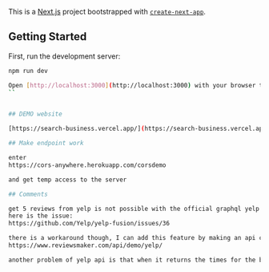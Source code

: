 
This is a [Next.js](https://nextjs.org/) project bootstrapped with [`create-next-app`](https://github.com/vercel/next.js/tree/canary/packages/create-next-app).

## Getting Started

First, run the development server:
```bash
npm run dev

Open [http://localhost:3000](http://localhost:3000) with your browser to see the result.
``


## DEMO website

[https://search-business.vercel.app/](https://search-business.vercel.app/)

## Make endpoint work

enter
https://cors-anywhere.herokuapp.com/corsdemo

and get temp access to the server

## Comments

get 5 reviews from yelp is not possible with the official graphql yelp api
here is the issue:
https://github.com/Yelp/yelp-fusion/issues/36

there is a workaround though, I can add this feature by making an api call from here:
https://www.reviewsmaker.com/api/demo/yelp/

another problem of yelp api is that when it returns the times for the business it doesn't clarify the TIMEZONE of the business, so I can't parse it with moment to the current timezone.

